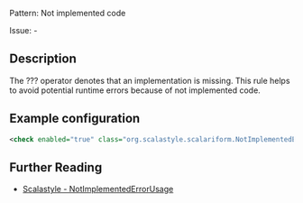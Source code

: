 Pattern: Not implemented code

Issue: -

## Description

The ??? operator denotes that an implementation is missing. This rule helps to avoid potential runtime errors because of not implemented code.

## Example configuration

```xml
<check enabled="true" class="org.scalastyle.scalariform.NotImplementedErrorUsage" level="warning"/>
```
<a name="org_scalastyle_scalariform_NullChecker" />

## Further Reading

* [Scalastyle - NotImplementedErrorUsage](https://scalastyle.beautiful-scala.com/rules-1.5.0.html#org_scalastyle_scalariform_NotImplementedErrorUsage)
